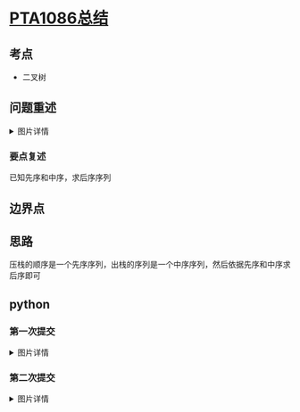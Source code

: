 # [PTA1086总结](https://pintia.cn/problem-sets/994805342720868352/problems/994805380754817024)
## 考点
+ 二叉树


## 问题重述
<details><summary>图片详情</summary><img src="https://raw.githubusercontent.com/ednow/cloudimg/main/githubio/20210813165823.png" alt="找不到图片(Image not found)" onerror="this.onerror=null;this.src='https://gitee.com/ednow/cloudimg/raw/main/githubio/20210813165823.png';" /></details>

### 要点复述
已知先序和中序，求后序序列

## 边界点


## 思路
压栈的顺序是一个先序序列，出栈的序列是一个中序序列，然后依据先序和中序求后序即可

## python

### 第一次提交

<details><summary>图片详情</summary><img src="https://raw.githubusercontent.com/ednow/cloudimg/main/githubio/20210814112555.png" alt="找不到图片(Image not found)" onerror="this.onerror=null;this.src='https://gitee.com/ednow/cloudimg/raw/main/githubio/20210814112555.png';" /></details>

### 第二次提交

<details><summary>图片详情</summary><img src="https://raw.githubusercontent.com/ednow/cloudimg/main/githubio/20210814160509.png" alt="找不到图片(Image not found)" onerror="this.onerror=null;this.src='https://gitee.com/ednow/cloudimg/raw/main/githubio/20210814160509.png';" /></details>

